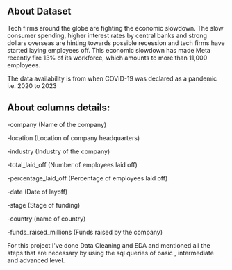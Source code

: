 ## About Dataset
Tech firms around the globe are fighting the economic slowdown. The slow consumer spending, higher interest rates by central banks and strong dollars overseas are hinting towards possible recession and tech firms have started laying employees off. This economic slowdown has made Meta recently fire 13% of its workforce, which amounts to more than 11,000 employees.

The data availability is from when COVID-19 was declared as a pandemic i.e. 2020 to 2023

## About columns details:
-company (Name of the company)

-location (Location of company headquarters)

-industry (Industry of the company)

-total_laid_off (Number of employees laid off)

-percentage_laid_off (Percentage of employees laid off)

-date (Date of layoff)

-stage (Stage of funding)

-country (name of country)

-funds_raised_millions (Funds raised by the company)

For this project I've done Data Cleaning and EDA and mentioned all the steps that are necessary by using the sql queries of basic , intermediate and advanced level.
